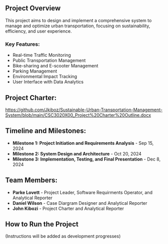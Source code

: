 ## Project Overview
This project aims to design and implement a comprehensive system to manage and optimize urban transportation, focusing on sustainability, efficiency, and user experience.

### Key Features:
- Real-time Traffic Monitoring
- Public Transportation Management
- Bike-sharing and E-scooter Management
- Parking Management
- Environmental Impact Tracking
- User Interface with Data Analytics

## Project Charter:
https://github.com/Jkiboz/Sustainable-Urban-Transportation-Management-System/blob/main/CSC3020X00_Project%20Charter%20Outline.docx

## Timeline and Milestones:
- **Milestone 1: Project Initiation and Requirements Analysis** - Sep 15, 2024
- **Milestone 2: System Design and Architecture** - Oct 20, 2024
- **Milestone 3: Implementation, Testing, and Final Presentation** - Dec 8, 2024

## Team Members:
- **Parke Lovett** - Project Leader, Software Requirments Operator, and Analytical Reporter
- **Daniel Wilson** - Case Diargram Designer and Analytical Reporter
- **John Kibozi** - Project Charter and Analytical Reporter

## How to Run the Project
(Instructions will be added as development progresses)


